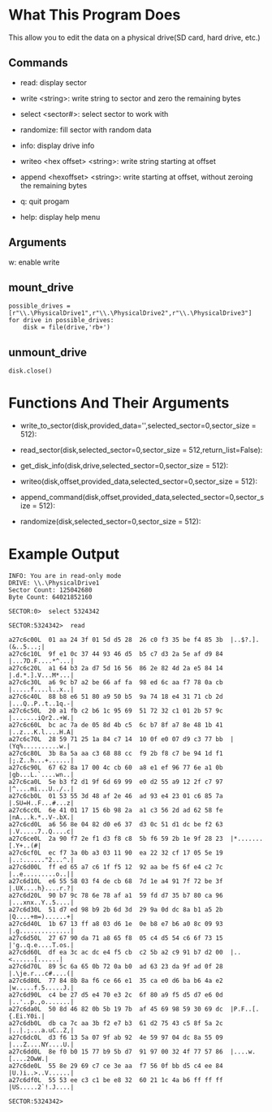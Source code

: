 # What This Program Does

This allow you to edit the data on a physical drive(SD card, hard drive, etc.) 

Commands
--------
* read: display sector

* write &lt;string&gt;: write string to sector and zero the remaining bytes

* select &lt;sector#&gt;: select sector to work with

* randomize: fill sector with random data

* info: display drive info

* writeo &lt;hex offset&gt; &lt;string&gt;: write string starting at offset

* append &lt;hexoffset&gt; &lt;string&gt;: write starting at offset, without zeroing the remaining bytes

* q: quit progam

* help: display help menu

Arguments
--------
w: enable write

mount_drive
-----------

```
possible_drives = [r"\\.\PhysicalDrive1",r"\\.\PhysicalDrive2",r"\\.\PhysicalDrive3"]
for drive in possible_drives:
    disk = file(drive,'rb+')
```

unmount_drive
-------------

```
disk.close()
```

# Functions And Their Arguments

* write_to_sector(disk,provided_data='',selected_sector=0,sector_size = 512):

* read_sector(disk,selected_sector=0,sector_size = 512,return_list=False):

* get_disk_info(disk,drive,selected_sector=0,sector_size = 512):

* writeo(disk,offset,provided_data,selected_sector=0,sector_size = 512): 

* append_command(disk,offset,provided_data,selected_sector=0,sector_size = 512):

* randomize(disk,selected_sector=0,sector_size = 512):

# Example Output

```
INFO: You are in read-only mode
DRIVE: \\.\PhysicalDrive1
Sector Count: 125042680
Byte Count: 64021852160

SECTOR:0>  select 5324342

SECTOR:5324342>  read

a27c6c00L  01 aa 24 3f 01 5d d5 28  26 c0 f3 35 be f4 85 3b  |..$?.].(&..5...;|
a27c6c10L  9f e1 0c 37 44 93 46 d5  b5 c7 d3 2a 5e af d9 84  |...7D.F....*^...|
a27c6c20L  a1 64 b3 2a d7 5d 16 56  86 2e 82 4d 2a e5 84 14  |.d.*.].V...M*...|
a27c6c30L  a6 9c b7 a2 be 66 af fa  98 ed 6c aa f7 78 0a cb  |.....f....l..x..|
a27c6c40L  88 b8 e6 51 80 a9 50 b5  9a 74 18 e4 31 71 cb 2d  |...Q..P..t..1q.-|
a27c6c50L  20 a1 fb c2 b6 1c 95 69  51 72 32 c1 01 2b 57 9c  |.......iQr2..+W.|
a27c6c60L  bc ac 7a de 05 8d 4b c5  6c b7 8f a7 8e 48 1b 41  |..z...K.l....H.A|
a27c6c70L  28 59 71 25 1a 84 c7 14  10 0f e0 07 d9 c3 77 bb  |(Yq%..........w.|
a27c6c80L  3b 8a 5a aa c3 68 88 cc  f9 2b f8 c7 be 94 1d f1  |;.Z..h...+......|
a27c6c90L  67 62 8a 17 00 4c cb 60  a8 e1 ef 96 77 6e a1 0b  |gb...L.`....wn..|
a27c6ca0L  5e b3 f2 d1 9f 6d 69 99  e0 d2 55 a9 12 2f c7 97  |^....mi...U../..|
a27c6cb0L  01 53 55 3d 48 af 2e 46  ad 93 e4 23 01 c6 85 7a  |.SU=H..F...#...z|
a27c6cc0L  6e 41 01 17 15 6b 98 2a  a1 c3 56 2d ad 62 58 fe  |nA...k.*..V-.bX.|
a27c6cd0L  a6 56 8e 04 82 d0 e6 37  d3 0c 51 d1 dc be f2 63  |.V.....7..Q....c|
a27c6ce0L  2a 90 f7 2e f1 d3 f8 c8  5b f6 59 2b 1e 9f 28 23  |*.......[.Y+..(#|
a27c6cf0L  ec f7 3a 0b a3 03 11 90  ea 22 32 cf 17 05 5e 19  |..:......"2...^.|
a27c6d00L  ff ed 65 a7 c6 1f f5 12  92 aa be f5 6f e4 c2 7c  |..e.........o..||
a27c6d10L  e6 55 58 03 f4 de cb 68  7d 1e a4 91 7f 72 be 3f  |.UX....h}....r.?|
a27c6d20L  90 b7 9c 78 6e 78 af a1  59 fd d7 35 b7 80 ca 96  |...xnx..Y..5....|
a27c6d30L  51 d7 ed 98 b9 2b 6d 3d  29 9a 0d dc 8a b1 a5 2b  |Q....+m=)......+|
a27c6d40L  1b 67 13 ff a8 03 d6 1e  0e b8 e7 b6 a0 8c 09 93  |.g..............|
a27c6d50L  27 67 90 da 71 a8 65 f8  05 c4 d5 54 c6 6f 73 15  |'g..q.e....T.os.|
a27c6d60L  df ea 3c ac dc e4 f5 cb  c2 5b a2 c9 91 b7 d2 00  |..<......[......|
a27c6d70L  89 5c 6a 65 0b 72 0a b0  ad 63 23 da 9f ad 0f 28  |.\je.r...c#....(|
a27c6d80L  77 84 8b 8a f6 ce 66 e1  35 ca e0 d6 ba b6 4a e2  |w.....f.5.....J.|
a27c6d90L  c4 be 27 d5 e4 70 e3 2c  6f 80 a9 f5 d5 d7 e6 0d  |..'..p.,o.......|
a27c6da0L  50 8d 46 82 0b 5b 19 7b  af 45 69 98 59 30 69 dc  |P.F..[.{.Ei.Y0i.|
a27c6db0L  db ca 7c aa 3b f2 e7 b3  61 d2 75 43 c5 8f 5a 2c  |..|.;...a.uC..Z,|
a27c6dc0L  d3 f6 13 5a 07 9f ab 92  4e 59 97 04 dc 8a 55 09  |...Z....NY....U.|
a27c6dd0L  8e f0 b0 15 77 b9 5b d7  91 97 00 32 4f 77 57 86  |....w.[....2OwW.|
a27c6de0L  55 8e 29 69 c7 ce 3e aa  f7 56 0f bb d5 c4 ee 84  |U.)i..>..V......|
a27c6df0L  55 53 ee c3 c1 be e8 32  60 21 1c 4a b6 ff ff ff  |US.....2`!.J....|

SECTOR:5324342>
```
